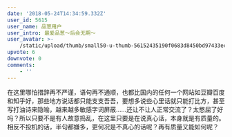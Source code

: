```yaml
---
date: '2018-05-24T14:34:59.332Z'
user_id: 5615
user_name: 品葱用户
user_intro: 最爱品葱～后会无期～
user_avatar: >-
    /static/upload/thumb/small50-u-thumb-56152435190f0683d8450bd97433ec331b7eae59265f.png
upvote: 6
downvote: 0
comments:
    - ''
---
```


在这里哪怕措辞再不严谨，语句再不通顺，也都比国内的任何一个网站如豆瓣百度和知乎好，那些地方说话都只能支支吾吾，要想多说些心里话就只能打比方，甚至写打油诗来隐喻，越来越多敏感字词屏蔽……还让不让人正常交流了？太憋屈了好吗？所以只要不是有人故意捣乱，在这里只要是在说真心话，本身就是有质量的。相反不投机的话，半句都嫌多，更何况是不真心的话呢？再有质量又能如何呢？

